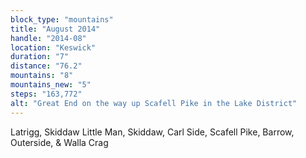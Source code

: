 ```yaml
---
block_type: "mountains"
title: "August 2014"
handle: "2014-08"
location: "Keswick"
duration: "7"
distance: "76.2"
mountains: "8"
mountains_new: "5"
steps: "163,772"
alt: "Great End on the way up Scafell Pike in the Lake District"
---
```


Latrigg, Skiddaw Little Man, Skiddaw, Carl Side, Scafell Pike, Barrow, Outerside, & Walla Crag
